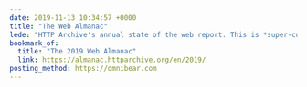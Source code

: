 ```yaml
---
date: 2019-11-13 10:34:57 +0000
title: "The Web Almanac"
lede: "HTTP Archive's annual state of the web report. This is *super-comprehensive* and is jam-packed with useful information."
bookmark_of:
  title: "The 2019 Web Almanac"
  link: https://almanac.httparchive.org/en/2019/
posting_method: https://omnibear.com
---
```


